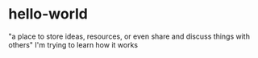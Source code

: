 # hello-world
"a place to store ideas, resources, or even share and discuss things with others"
I'm trying to learn how it works
